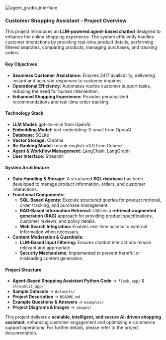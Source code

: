 ![agent_gradio_interface](https://github.com/user-attachments/assets/951781ed-b46d-40cb-8f12-043b3cce3164)

### **Customer Shopping Assistant - Project Overview** 

This project introduces an **LLM-powered agent-based chatbot** designed to enhance the online shopping experience. The system efficiently handles customer interactions by providing real-time product details, performing filtered searches, comparing products, managing purchases, and tracking orders.  

#### **Key Objectives**  
- **Seamless Customer Assistance:** Ensures 24/7 availability, delivering instant and accurate responses to customer inquiries.  
- **Operational Efficiency:** Automates routine customer support tasks, reducing the need for human intervention.  
- **Enhanced Shopping Experience:** Provides personalized recommendations and real-time order tracking.  

#### **Technology Stack**  
- **LLM Model:** gpt-4o-mini from OpenAI   
- **Embedding Model:** text-embedding-3-small from OpenAI   
- **Database:** SQLite  
- **Vector Storage:** Chroma  
- **Re-Ranking Model:** rerank-english-v3.0 from Cohere   
- **Agent & Workflow Management:** LangChain, LangGraph  
- **User Interface:** Streamlit  

#### **System Architecture**  
- **Data Handling & Storage:** A structured **SQL database** has been developed to manage product information, orders, and customer interactions.  
- **Functional Components:**  
  - **SQL-Based Agents:** Execute structured queries for product retrieval, order tracking, and purchase management.  
  - **RAG-Based Information Retrieval:** Utilizes a **retrieval-augmented generation (RAG)** approach for providing product specifications, customer reviews, and policy details.  
  - **Web Search Integration:** Enables real-time access to external information when necessary.  
- **Content Moderation & Guardrails:**  
  - **LLM-Based Input Filtering:** Ensures chatbot interactions remain relevant and appropriate.  
  - **Security Mechanisms:** Implemented to prevent harmful or misleading content generation.  

#### **Project Structure**  
- **Agent-Based Shopping Assistant Python Code** → `flask_app/` & `streamlit_app/`
- **Sample Datasets** → `datasets/`  
- **Project Description** → `README.md`  
- **Example Questions & Answers** → `examples/`  
- **Project Diagrams & Images** → `images/`  

This project delivers a **scalable, intelligent, and secure AI-driven shopping assistant**, enhancing customer engagement and optimizing e-commerce support operations. For further details, please refer to the project documentation.


